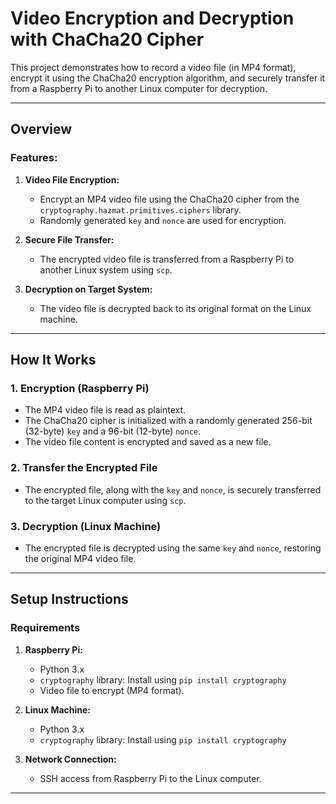 # Video Encryption and Decryption with ChaCha20 Cipher

This project demonstrates how to record a video file (in MP4 format), encrypt it using the ChaCha20 encryption algorithm, and securely transfer it from a Raspberry Pi to another Linux computer for decryption.

---

## **Overview**

### Features:
1. **Video File Encryption:**
   - Encrypt an MP4 video file using the ChaCha20 cipher from the `cryptography.hazmat.primitives.ciphers` library.
   - Randomly generated `key` and `nonce` are used for encryption.

2. **Secure File Transfer:**
   - The encrypted video file is transferred from a Raspberry Pi to another Linux system using `scp`.

3. **Decryption on Target System:**
   - The video file is decrypted back to its original format on the Linux machine.

---

## **How It Works**

### **1. Encryption (Raspberry Pi)**
- The MP4 video file is read as plaintext.
- The ChaCha20 cipher is initialized with a randomly generated 256-bit (32-byte) `key` and a 96-bit (12-byte) `nonce`.
- The video file content is encrypted and saved as a new file.

### **2. Transfer the Encrypted File**
- The encrypted file, along with the `key` and `nonce`, is securely transferred to the target Linux computer using `scp`.

### **3. Decryption (Linux Machine)**
- The encrypted file is decrypted using the same `key` and `nonce`, restoring the original MP4 video file.

---

## **Setup Instructions**

### **Requirements**
1. **Raspberry Pi:**
   - Python 3.x
   - `cryptography` library: Install using `pip install cryptography`
   - Video file to encrypt (MP4 format).

2. **Linux Machine:**
   - Python 3.x
   - `cryptography` library: Install using `pip install cryptography`

3. **Network Connection:**
   - SSH access from Raspberry Pi to the Linux computer.

---
